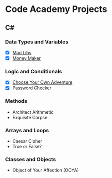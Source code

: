 # Code Academy Projects
## C#
### Data Types and Variables
 - [x] [Mad Libs](https://github.com/FrejBjornsson/CodeAcademy/blob/main/C%23/1.%20Data%20Types%20and%20Variables/MadLibs.cs)
 - [x] [Money Maker](https://github.com/FrejBjornsson/CodeAcademy/blob/main/C%23/1.%20Data%20Types%20and%20Variables/MoneyMaker.cs)
### Logic and Conditionals
 - [x] [Choose Your Own Adventure](https://github.com/FrejBjornsson/CodeAcademy/blob/main/C%23/2.%20Logic%20and%20Conditionals/ChooseYourOwnAdventure.cs)
 - [x] [Password Checker](https://github.com/FrejBjornsson/CodeAcademy/blob/main/C%23/2.%20Logic%20and%20Conditionals/PasswordChecker.cs)
### Methods
 - Architect Arithmetic
 - Exquisite Corpse
### Arrays and Loops
 - Caesar Cipher
 - True or False?
### Classes and Objects
 - Object of Your Affection (OOYA)
